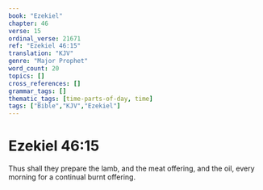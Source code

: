 ```yaml
---
book: "Ezekiel"
chapter: 46
verse: 15
ordinal_verse: 21671
ref: "Ezekiel 46:15"
translation: "KJV"
genre: "Major Prophet"
word_count: 20
topics: []
cross_references: []
grammar_tags: []
thematic_tags: [time-parts-of-day, time]
tags: ["Bible","KJV","Ezekiel"]
---
```


# Ezekiel 46:15

Thus shall they prepare the lamb, and the meat offering, and the oil, every morning for a continual burnt offering.
